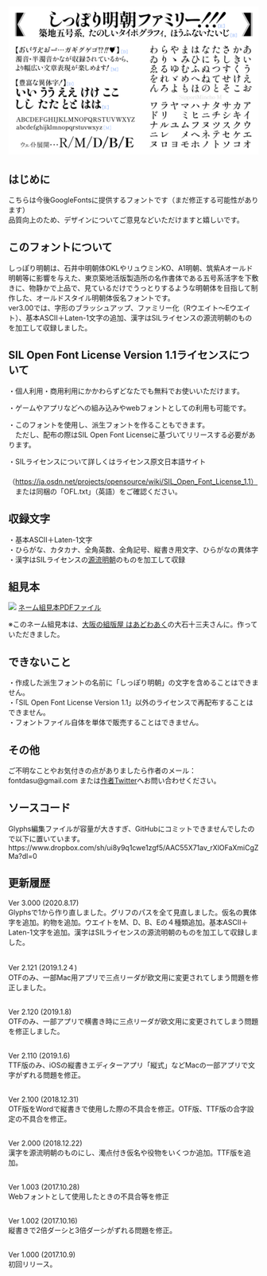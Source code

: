 <img src="./sample1.png" />

<h2>はじめに</h2>
こちらは今後GoogleFontsに提供するフォントです（まだ修正する可能性があります）<br />
品質向上のため、デザインについてご意見などいただけますと嬉しいです。

<h2>このフォントについて</h2>
しっぽり明朝は、石井中明朝体OKLやリュウミンKO、A1明朝、筑紫Aオールド明朝等に影響を与えた、東京築地活版製造所の名作書体である五号系活字を下敷きに、物静かで上品で、見ているだけでうっとりするような明朝体を目指して制作した、オールドスタイル明朝体仮名フォントです。<br />
ver3.00では、字形のブラッシュアップ、ファミリー化（Rウエイト〜Eウエイト）、基本ASCII＋Laten-1文字の追加、漢字はSILライセンスの源流明朝のものを加工して収録しました。<br />

<h2>SIL Open Font License Version 1.1ライセンスについて</h2>

・個人利用・商用利用にかかわらずどなたでも無料でお使いいただけます。<br />

・ゲームやアプリなどへの組み込みやwebフォントとしての利用も可能です。<br />

・このフォントを使用し、派生フォントを作ることもできます。<br />
　ただし、配布の際はSIL Open Font Licenseに基づいてリリースする必要があります。<br />

・SILライセンスについて詳しくはライセンス原文日本語サイト<br />
　（https://ja.osdn.net/projects/opensource/wiki/SIL_Open_Font_License_1.1）<br />
　または同梱の「OFL.txt」（英語）をご確認ください。<br />


<h2>収録文字</h2>
・基本ASCII＋Laten-1文字<br />
・ひらがな、カタカナ、全角英数、全角記号、縦書き用文字、ひらがなの異体字<br />
・漢字はSILライセンスの<a href="https://github.com/ButTaiwan/genryu-font" target="_blank">源流明朝</a>のものを加工して収録

<h2>組見本</h2>
<img src="./sample２.png" />
<a href="./sample２.pdf" target="_blank">ネーム組見本PDFファイル</a><br />

※このネーム組見本は、<a href="http://works014.hatenablog.com/" target="_blank">大阪の組版屋 はあどわあく</a>の大石十三夫さんに。作っていただきました。<br />

<h2>できないこと</h2>
・作成した派生フォントの名前に「しっぽり明朝」の文字を含めることはできません。<br />
・「SIL Open Font License Version 1.1」以外のライセンスで再配布することはできません。<br />
・フォントファイル自体を単体で販売することはできません。<br />


<h2>その他</h2>
ご不明なことやお気付きの点がありましたら作者のメール：fontdasu@gmail.com
または<a href="https://twitter.com/fontdasu" target="_blank">作者Twitter</a>へお問い合わせください。<br />

<h2>ソースコード</h2>
Glyphs編集ファイルが容量が大きすぎ、GitHubにコミットできませんでしたので以下に置いています。<br />
https://www.dropbox.com/sh/ui8y9q1cwe1zgf5/AAC55X71av_rXlOFaXmiCgZMa?dl=0


<h2>更新履歴</h2>
Ver 3.000 (2020.8.17)<br />
Glyphsで1から作り直しました。グリフのパスを全て見直しました。仮名の異体字を追加。約物を追加。ウエイトをM、D、B、Eの４種類追加。基本ASCII＋Laten-1文字を追加。漢字はSILライセンスの源流明朝のものを加工して収録しました。<br /><br />

Ver 2.121 (2019.1.2４)<br />
OTFのみ、一部Mac用アプリで三点リーダが欧文用に変更されてしまう問題を修正しました。<br /><br />

Ver 2.120 (2019.1.8)<br />
OTFのみ、一部アプリで横書き時に三点リーダが欧文用に変更されてしまう問題を修正しました。<br /><br />

Ver 2.110 (2019.1.6)<br />
TTF版のみ、iOSの縦書きエディターアプリ「縦式」などMacの一部アプリで文字がずれる問題を修正。<br /><br />

Ver 2.100 (2018.12.31)<br />
OTF版をWordで縦書きで使用した際の不具合を修正。OTF版、TTF版の合字設定の不具合を修正。<br /><br />

Ver 2.000 (2018.12.22)<br />
漢字を源流明朝のものにし、濁点付き仮名や役物をいくつか追加。TTF版を追加。<br /><br />

Ver 1.003 (2017.10.28)<br />
Webフォントとして使用したときの不具合等を修正<br /><br />

Ver 1.002 (2017.10.16)<br />
縦書きで2倍ダーシと3倍ダーシがずれる問題を修正。<br /><br />

Ver 1.000 (2017.10.9)<br />
初回リリース。<br /><br />


